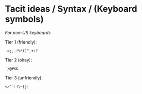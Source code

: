 # Tacit ideas / Syntax / (Keyboard symbols)

_For non-US keyboards_

Tier 1 (friendly):
```
-=;,.!%*()"_+:?
```

Tier 2 (okay):
```
'/@#$&
```

Tier 3 (unfriendly):
```
<>^`[]\~{}|
```
